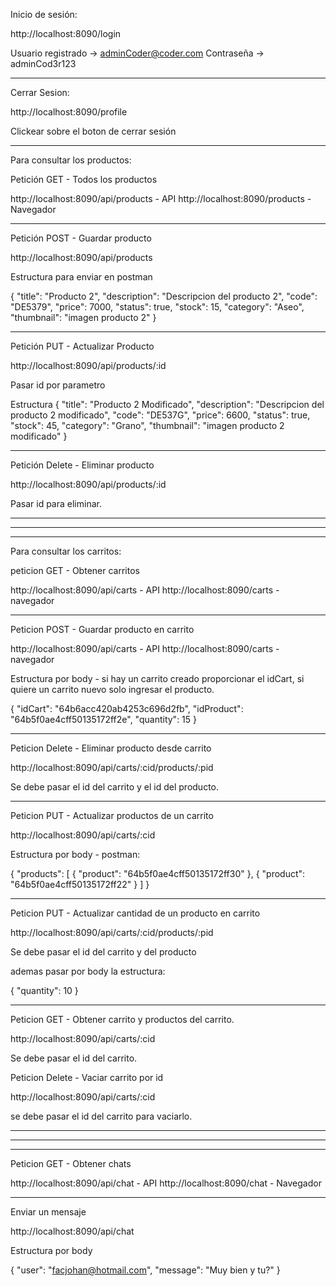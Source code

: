 Inicio de sesión:

http://localhost:8090/login

Usuario registrado -> adminCoder@coder.com
Contraseña -> adminCod3r123

---

Cerrar Sesion:

http://localhost:8090/profile

Clickear sobre el boton de cerrar sesión

---

Para consultar los productos:

Petición GET - Todos los productos

http://localhost:8090/api/products - API
http://localhost:8090/products - Navegador

---

Petición POST - Guardar producto

http://localhost:8090/api/products

Estructura para enviar en postman

{
"title": "Producto 2",
"description": "Descripcion del producto 2",
"code": "DE5379",
"price": 7000,
"status": true,
"stock": 15,
"category": "Aseo",
"thumbnail": "imagen producto 2"
}

---

Petición PUT - Actualizar Producto

http://localhost:8090/api/products/:id

Pasar id por parametro

Estructura
{
"title": "Producto 2 Modificado",
"description": "Descripcion del producto 2 modificado",
"code": "DE537G",
"price": 6600,
"status": true,
"stock": 45,
"category": "Grano",
"thumbnail": "imagen producto 2 modificado"
}

---

Petición Delete - Eliminar producto

http://localhost:8090/api/products/:id

Pasar id para eliminar.

---

---

---

Para consultar los carritos:

peticion GET - Obtener carritos

http://localhost:8090/api/carts - API
http://localhost:8090/carts - navegador

---

Peticion POST - Guardar producto en carrito

http://localhost:8090/api/carts - API
http://localhost:8090/carts - navegador

Estructura por body - si hay un carrito creado proporcionar el idCart, si quiere un carrito nuevo solo ingresar el producto.

{
"idCart": "64b6acc420ab4253c696d2fb",
"idProduct": "64b5f0ae4cff50135172ff2e",
"quantity": 15
}

---

Peticion Delete - Eliminar producto desde carrito

http://localhost:8090/api/carts/:cid/products/:pid

Se debe pasar el id del carrito y el id del producto.

---

Peticion PUT - Actualizar productos de un carrito

http://localhost:8090/api/carts/:cid

Estructura por body - postman:

{
"products": [
{
"product": "64b5f0ae4cff50135172ff30"
},
{
"product": "64b5f0ae4cff50135172ff22"
}
]
}

---

Peticion PUT - Actualizar cantidad de un producto en carrito

http://localhost:8090/api/carts/:cid/products/:pid

Se debe pasar el id del carrito y del producto

ademas pasar por body la estructura:

{
"quantity": 10
}

---

Peticion GET - Obtener carrito y productos del carrito.

http://localhost:8090/api/carts/:cid

Se debe pasar el id del carrito.

Peticion Delete - Vaciar carrito por id

http://localhost:8090/api/carts/:cid

se debe pasar el id del carrito para vaciarlo.

---

---

---

Peticion GET - Obtener chats

http://localhost:8090/api/chat - API
http://localhost:8090/chat - Navegador

---

Enviar un mensaje

http://localhost:8090/api/chat

Estructura por body

{
"user": "facjohan@hotmail.com",
"message": "Muy bien y tu?"
}
